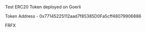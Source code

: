 Test ERC20 Token deployed on Goerli

Token Address - 0x77145225112aad7f85385D0Fa5cff48079906886

FRFX